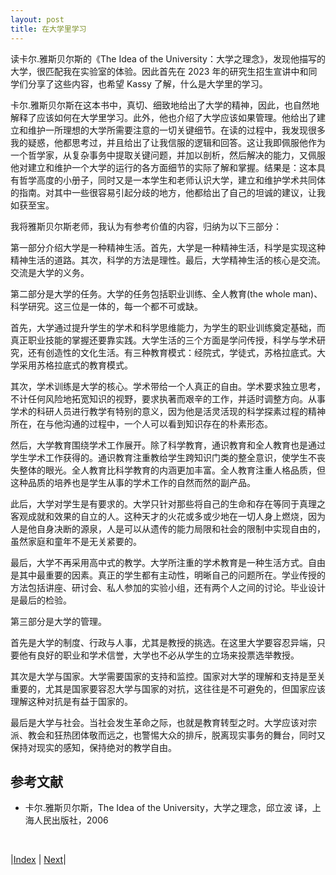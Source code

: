 ```yaml
---
layout: post
title: 在大学里学习
---
```


读卡尔.雅斯贝尔斯的《The Idea of the University：大学之理念》，发现他描写的大学，很匹配我在实验室的体验。因此首先在 2023 年的研究生招生宣讲中和同学们分享了这些内容，也希望 Kassy 了解，什么是大学里的学习。

卡尔.雅斯贝尔斯在这本书中，真切、细致地给出了大学的精神，因此，也自然地解释了应该如何在大学里学习。此外，他也介绍了大学应该如果管理。他给出了建立和维护一所理想的大学所需要注意的一切关键细节。在读的过程中，我发现很多我的疑惑，他都思考过，并且给出了让我信服的逻辑和回答。这让我即佩服他作为一个哲学家，从复杂事务中提取关键问题，并加以剖析，然后解决的能力，又佩服他对建立和维护一个大学的运行的各方面细节的实际了解和掌握。结果是：这本具有哲学高度的小册子，同时又是一本学生和老师认识大学，建立和维护学术共同体的指南。对其中一些很容易引起分歧的地方，他都给出了自己的坦诚的建议，让我如获至宝。

我将雅斯贝尔斯老师，我认为有参考价值的内容，归纳为以下三部分：

第一部分介绍大学是一种精神生活。首先，大学是一种精神生活，科学是实现这种精神生活的道路。其次，科学的方法是理性。最后，大学精神生活的核心是交流。交流是大学的义务。

第二部分是大学的任务。大学的任务包括职业训练、全人教育(the whole man)、科学研究。这三位是一体的，每一个都不可或缺。

首先，大学通过提升学生的学术和科学思维能力，为学生的职业训练奠定基础，而真正职业技能的掌握还要靠实践。大学生活的三个方面是学问传授，科学与学术研究，还有创造性的文化生活。有三种教育模式：经院式，学徒式，苏格拉底式。大学采用苏格拉底式的教育模式。

其次，学术训练是大学的核心。学术带给一个人真正的自由。学术要求独立思考，不计任何风险地拓宽知识的视野，要求执著而艰辛的工作，并适时调整方向。从事学术的科研人员进行教学有特别的意义，因为他是活灵活现的科学探素过程的精神所在，在与他沟通的过程中，一个人可以看到知识存在的朴素形态。

然后，大学教育围绕学术工作展开。除了科学教育，通识教育和全人教育也是通过学生学术工作获得的。通识教育注重教给学生跨知识门类的整全意识，使学生不丧失整体的眼光。全人教育比科学教育的内涵更加丰富。全人教育注重人格品质，但这种品质的培养也是学生从事的学术工作的自然而然的副产品。

此后，大学对学生是有要求的。大学只针对那些将自己的生命和存在等同于真理之客观成就和效果的自立的人。这种天才的火花或多或少地在一切人身上燃烧，因为人是他自身决断的源泉，人是可以从遗传的能力局限和社会的限制中实现自由的，虽然家庭和童年不是无关紧要的。

最后，大学不再采用高中式的教学。大学所注重的学术教育是一种生活方式。自由是其中最重要的因素。真正的学生都有主动性，明晰自己的问题所在。学业传授的方法包括讲座、研讨会、私人参加的实验小组，还有两个人之间的讨论。毕业设计是最后的检验。

第三部分是大学的管理。

首先是大学的制度、行政与人事，尤其是教授的挑选。在这里大学要容忍异端，只要他有良好的职业和学术信誉，大学也不必从学生的立场来投票选举教授。

其次是大学与国家。大学需要国家的支持和监控。国家对大学的理解和支持是至关重要的，尤其是国家要容忍大学与国家的对抗，这往往是不可避免的，但国家应该理解这种对抗是有益于国家的。

最后是大学与社会。当社会发生革命之际，也就是教育转型之时。大学应该对宗派、教会和狂热团体敬而远之，也警惕大众的排斥，脱离现实事务的舞台，同时又保持对现实的感知，保持绝对的教学自由。

## 参考文献

- 卡尔.雅斯贝尔斯，The Idea of the University，大学之理念，邱立波 译，上海人民出版社，2006

<br/>

|[Index](./) | [Next](1-1-spirit)|